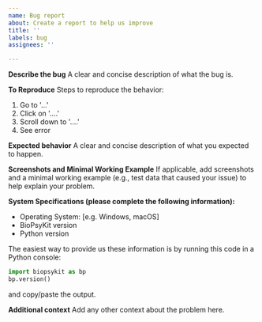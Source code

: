 ```yaml
---
name: Bug report
about: Create a report to help us improve
title: ''
labels: bug
assignees: ''

---
```


**Describe the bug**
A clear and concise description of what the bug is.

**To Reproduce**
Steps to reproduce the behavior:
1. Go to '...'
2. Click on '....'
3. Scroll down to '....'
4. See error

**Expected behavior**
A clear and concise description of what you expected to happen.

**Screenshots and Minimal Working Example**
If applicable, add screenshots and a minimal working example (e.g., test data that caused your issue) to help explain your problem.

**System Specifications (please complete the following information):**
 - Operating System: [e.g. Windows, macOS]
 - BioPsyKit version
 - Python version

The easiest way to provide us these information is by running this code in a Python console:

```python
import biopsykit as bp
bp.version()
```

and copy/paste the output.

**Additional context**
Add any other context about the problem here.

